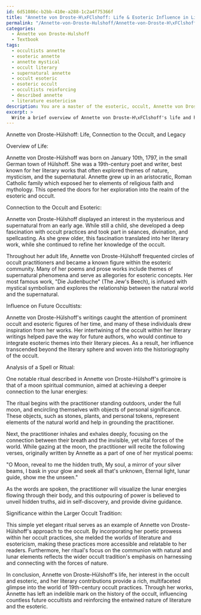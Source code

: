 ```yaml
---
id: 6d51086c-b2bb-410e-a288-1c2a4f75366f
title: "Annette von Droste-H\xFClshoff: Life & Esoteric Influence in Literature"
permalink: "/Annette-von-Droste-Hulshoff/Annette-von-Droste-H\xFClshoff-Life-Esoteric-Influence-in-Literature/"
categories:
  - Annette von Droste-Hulshoff
  - Textbook
tags:
  - occultists annette
  - esoteric annette
  - annette mystical
  - occult literary
  - supernatural annette
  - occult esoteric
  - esoteric occult
  - occultists reinforcing
  - described annette
  - literature esotericism
description: You are a master of the esoteric, occult, Annette von Droste-Hulshoff and education, you have written many textbooks on the subject in ways that provide students with rich and deep understanding of the subject. You are being asked to write textbook-like sections on a topic and you do it with full context, explainability, and reliability in accuracy to the true facts of the topic at hand, in a textbook style that a student would easily be able to learn from, in a rich, engaging, and contextual way. Always include relevant context (such as formulas and history), related concepts, and in a way that someone can gain deep insights from.
excerpt: >
  Write a brief overview of Annette von Droste-H\xFClshoff's life and her connection to the occult and esoteric, focusing on any notable events, her writings, and her influence on future occultists. Additionally, include an analysis of one of her spells or rituals found in her grimoire and discuss its significance within the larger occult tradition.
---
```

Annette von Droste-Hülshoff: Life, Connection to the Occult, and Legacy

Overview of Life:

Annette von Droste-Hülshoff was born on January 10th, 1797, in the small German town of Hülshoff. She was a 19th-century poet and writer, best known for her literary works that often explored themes of nature, mysticism, and the supernatural. Annette grew up in an aristocratic, Roman Catholic family which exposed her to elements of religious faith and mythology. This opened the doors for her exploration into the realm of the esoteric and occult.

Connection to the Occult and Esoteric:

Annette von Droste-Hülshoff displayed an interest in the mysterious and supernatural from an early age. While still a child, she developed a deep fascination with occult practices and took part in séances, divination, and spellcasting. As she grew older, this fascination translated into her literary work, while she continued to refine her knowledge of the occult.

Throughout her adult life, Annette von Droste-Hülshoff frequented circles of occult practitioners and became a known figure within the esoteric community. Many of her poems and prose works include themes of supernatural phenomena and serve as allegories for esoteric concepts. Her most famous work, "Die Judenbuche" (The Jew's Beech), is infused with mystical symbolism and explores the relationship between the natural world and the supernatural.

Influence on Future Occultists:

Annette von Droste-Hülshoff's writings caught the attention of prominent occult and esoteric figures of her time, and many of these individuals drew inspiration from her works. Her intertwining of the occult within her literary writings helped pave the way for future authors, who would continue to integrate esoteric themes into their literary pieces. As a result, her influence transcended beyond the literary sphere and woven into the historiography of the occult.

Analysis of a Spell or Ritual:

One notable ritual described in Annette von Droste-Hülshoff's grimoire is that of a moon spiritual communion, aimed at achieving a deeper connection to the lunar energies:

The ritual begins with the practitioner standing outdoors, under the full moon, and encircling themselves with objects of personal significance. These objects, such as stones, plants, and personal tokens, represent elements of the natural world and help in grounding the practitioner.

Next, the practitioner inhales and exhales deeply, focusing on the connection between their breath and the invisible, yet vital forces of the world. While gazing at the moon, the practitioner will recite the following verses, originally written by Annette as a part of one of her mystical poems:

"O Moon, reveal to me the hidden truth,
My soul, a mirror of your silver beams,
I bask in your glow and seek all that's unknown,
Eternal light, lunar guide, show me the unseen."

As the words are spoken, the practitioner will visualize the lunar energies flowing through their body, and this outpouring of power is believed to unveil hidden truths, aid in self-discovery, and provide divine guidance.

Significance within the Larger Occult Tradition:

This simple yet elegant ritual serves as an example of Annette von Droste-Hülshoff's approach to the occult. By incorporating her poetic prowess within her occult practices, she melded the worlds of literature and esotericism, making these practices more accessible and relatable to her readers. Furthermore, her ritual's focus on the communion with natural and lunar elements reflects the wider occult tradition's emphasis on harnessing and connecting with the forces of nature.

In conclusion, Annette von Droste-Hülshoff's life, her interest in the occult and esoteric, and her literary contributions provide a rich, multifaceted glimpse into the world of 19th-century occult practices. Through her works, Annette has left an indelible mark on the history of the occult, influencing countless future occultists and reinforcing the entwined nature of literature and the esoteric.
